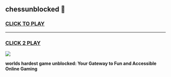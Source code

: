 
## chessunblocked 👋
<h3>
<a href="https://premium.freeplayer.one?title=chessunblocked&ref=14F">CLICK TO PLAY</a></h3>
<hr>

<h3>
<a href="https://premium.freeplayer.one?title=chessunblocked&ref=14F">CLICK 2 PLAY</a>
  
</h3>

<a href="https://premium.freeplayer.one?title=chessunblocked&ref=12F/"><img src="https://clearcache.store/games.png"></a>


**worlds hardest game unblocked: Your Gateway to Fun and Accessible Online Gaming**
